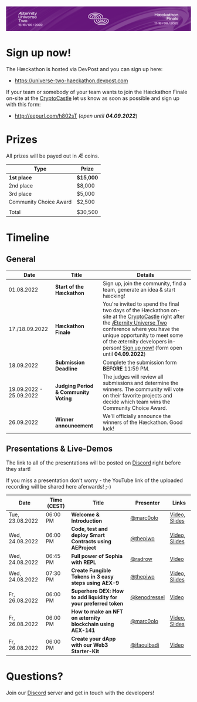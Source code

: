 
![Æternity Universe Two Hæckathon](./images/haeckathon_banner.png)

# Sign up now!
The Hæckathon is hosted via DevPost and you can sign up here:
- https://universe-two-haeckathon.devpost.com

If your team or somebody of your team wants to join the Hæckathon Finale on-site at the [CryptoCastle](https://www.cryptocastle.org) let us know as soon as possible and sign up with this form:
- http://eepurl.com/h802sT (*open until **04.09.2022***)

# Prizes

All prizes will be payed out in Æ coins.

| Type | Prize |
|---|---|
| **1st place** | **$15,000** |
| 2nd place | $8,000 |
| 3rd place | $5,000 |
| Community Choice Award | $2,500 |
| | |
| Total | $30,500 |

# Timeline

## General

| Date | Title | Details |
|---|---|---|
| 01.08.2022 | **Start of the Hæckathon** | Sign up, join the community, find a team, generate an idea & start hæcking! |
| 17./18.09.2022 | **Hæckathon Finale** | You're invited to spend the final two days of the Hæckathon on-site at the [CryptoCastle](https://www.cryptocastle.org) right after the [Æternity Universe Two](https://aeternityuniverse.com) conference where you have the unique opportunity to meet some of the æternity developers in-person! [Sign up now!](http://eepurl.com/h802sT) (form open until **04.09.2022**) |
| 18.09.2022 | **Submission Deadline** | Complete the submission form **BEFORE** 11:59 PM. |
| 19.09.2022 - 25.09.2022 | **Judging Period & Community Voting** | The judges will review all submissions and determine the winners. The community will vote on their favorite projects and decide which team wins the Community Choice Award. |
| 26.09.2022 | **Winner announcement** | We'll officially announce the winners of the Hæckathon. Good luck! |

## Presentations & Live-Demos

The link to all of the presentations will be posted on [Discord](https://discord.gg/55f8F2jZq4) right before they start!

If you miss a presentation don't worry - the YouTube link of the uploaded recording will be shared here aferwards! ;-)

| Date | Time (CEST) | Title | Presenter | Links |
|---|---|---|---|---|
| Tue, 23.08.2022 | 06:00 PM | **Welcome & Introduction** | [@marc0olo](https://github.com/marc0olo) | [Video](https://www.youtube.com/watch?v=1izTRy_dr0I&list=PLZTjth8D1qBcyoOxP2aeukgtwl6CKS_Ig), [Slides](./slides/20220823-UniverseTwoHackathon-Welcome_Intro.pdf) |
| Wed, 24.08.2022 | 06:00 PM | **Code, test and deploy Smart Contracts using AEProject** | [@thepiwo](https://github.com/thepiwo) | [Video](https://www.youtube.com/watch?v=IbsRU2PhNoc&list=PLZTjth8D1qBcyoOxP2aeukgtwl6CKS_Ig), [Slides](./slides/20220824-UniverseTwoHackathon-AEproject.pdf) |
| Wed, 24.08.2022 | 06:45 PM | **Full power of Sophia with REPL** | [@radrow](https://github.com/radrow) | [Video](https://www.youtube.com/watch?v=YpRHHY24O4I&list=PLZTjth8D1qBcyoOxP2aeukgtwl6CKS_Ig) |
| Wed, 24.08.2022 | 07:30 PM | **Create Fungible Tokens in 3 easy steps using AEX-9** | [@thepiwo](https://github.com/thepiwo) | [Video](https://www.youtube.com/watch?v=-_NdKiRG_yk&list=PLZTjth8D1qBcyoOxP2aeukgtwl6CKS_Ig), [Slides](./slides/20220824-UniverseTwoHackathon-AEX-9.pdf) |
| Fr, 26.08.2022 | 06:00 PM | **Superhero DEX: How to add liquidity for your preferred token** | [@kenodressel](https://github.com/kenodressel) | [Video](https://www.youtube.com/watch?v=Gj_td7ssHug&list=PLZTjth8D1qBcyoOxP2aeukgtwl6CKS_Ig) |
| Fr, 26.08.2022 | 06:00 PM | **How to make an NFT on æternity blockchain using AEX-141** | [@marc0olo](https://github.com/marc0olo) | [Video](https://www.youtube.com/watch?v=vv_Wl93dEWo&list=PLZTjth8D1qBcyoOxP2aeukgtwl6CKS_Ig), [Slides](./slides/20220826-UniverseTwoHackathon-create-NFTs-with-AEX-141.pdf) |
| Fr, 26.08.2022 | 06:00 PM | **Create your dApp with our Web3 Starter-Kit** | [@ifaouibadi](https://github.com/ifaouibadi) | [Video](https://www.youtube.com/watch?v=3D1HLBCYXwE&list=PLZTjth8D1qBcyoOxP2aeukgtwl6CKS_Ig) |

# Questions?

Join our [Discord](https://discord.gg/55f8F2jZq4) server and get in touch with the developers!